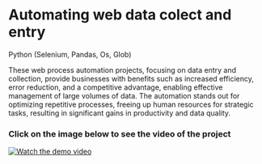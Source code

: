 # Automating web data colect and entry
Python (Selenium, Pandas, Os, Glob)

These web process automation projects, focusing on data entry and collection, provide businesses with benefits such as increased efficiency, error reduction, and a competitive advantage, enabling effective management of large volumes of data. The automation stands out for optimizing repetitive processes, freeing up human resources for strategic tasks, resulting in significant gains in productivity and data quality.

### Click on the image below to see the video of the project

[![Watch the demo video](https://img.youtube.com/vi/z9jsmt1OwK8/maxresdefault.jpg)](https://www.youtube.com/watch?v=z9jsmt1OwK8)

